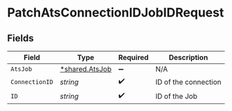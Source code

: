 # PatchAtsConnectionIDJobIDRequest


## Fields

| Field                                           | Type                                            | Required                                        | Description                                     |
| ----------------------------------------------- | ----------------------------------------------- | ----------------------------------------------- | ----------------------------------------------- |
| `AtsJob`                                        | [*shared.AtsJob](../../models/shared/atsjob.md) | :heavy_minus_sign:                              | N/A                                             |
| `ConnectionID`                                  | *string*                                        | :heavy_check_mark:                              | ID of the connection                            |
| `ID`                                            | *string*                                        | :heavy_check_mark:                              | ID of the Job                                   |
